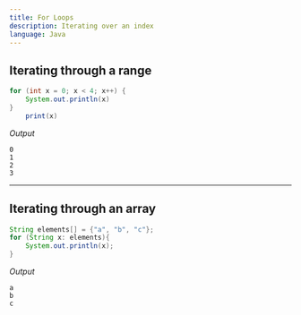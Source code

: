 ```yaml
---
title: For Loops
description: Iterating over an index
language: Java
---
```

## Iterating through a range
```java
for (int x = 0; x < 4; x++) {
    System.out.println(x)
}
    print(x)
```

*Output*
```
0
1
2
3
```

---

## Iterating through an array
```java
String elements[] = {"a", "b", "c"};
for (String x: elements){
    System.out.println(x);
}
```

*Output*
```
a
b
c
```